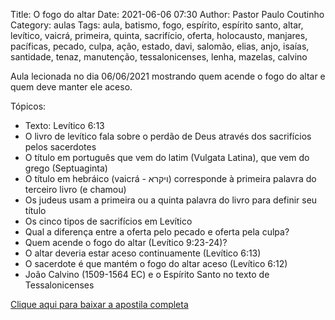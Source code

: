 Title: O fogo do altar
Date: 2021-06-06 07:30
Author: Pastor Paulo Coutinho
Category: aulas
Tags: aula, batismo, fogo, espírito, espírito santo, altar, levítico, vaicrá, primeira, quinta, sacrifício, oferta, holocausto, manjares, pacíficas, pecado, culpa, ação, estado, davi, salomão, elias, anjo, isaías, santidade, tenaz, manutenção, tessalonicenses, lenha, mazelas, calvino

Aula lecionada no dia 06/06/2021 mostrando quem acende o fogo do altar e quem deve manter ele aceso.

Tópicos:

- Texto: Levítico 6:13
- O livro de levítico fala sobre o perdão de Deus através dos sacrifícios pelos sacerdotes
- O título em português que vem do latim (Vulgata Latina), que vem do grego (Septuaginta)
- O título em hebráico (vaicrá - ויקרא) corresponde à primeira palavra do terceiro livro (e chamou)
- Os judeus usam a primeira ou a quinta palavra do livro para definir seu título
- Os cinco tipos de sacrifícios em Levítico
- Qual a diferença entre a oferta pelo pecado e oferta pela culpa?
- Quem acende o fogo do altar (Levítico 9:23-24)?
- O altar deveria estar aceso continuamente (Levítico 6:13)
- O sacerdote é que mantém o fogo do altar aceso (Levítico 6:12)
- João Calvino (1509-1564 EC) e o Espírito Santo no texto de Tessalonicenses


[Clique aqui para baixar a apostila completa](https://www.dropbox.com/s/tdl8n3myxj5ba8h/Aula%20EBD%20-%20O%20fogo%20do%20altar%20-%2006_06_2021.pdf?dl=1)